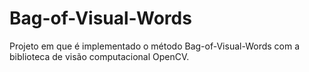 # Bag-of-Visual-Words
Projeto em que é implementado o método Bag-of-Visual-Words com a biblioteca de visão computacional OpenCV.
